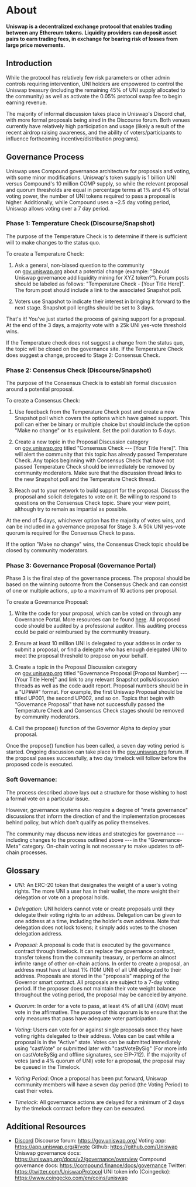 About
====================================

**Uniswap is a decentralized exchange protocol that enables trading between any Ethereum tokens. Liquidity providers can deposit asset pairs to earn trading fees, in exchange for bearing risk of losses from large price movements.**

Introduction
------------------

While the protocol has relatively few risk parameters or other admin controls requiring intervention, UNI holders are empowered to control the Uniswap treasury (including the remaining 45% of UNI supply allocated to the community) as well as activate the 0.05% protocol swap fee to begin earning revenue.

The majority of informal discussion takes place in Uniswap's Discord chat, with more formal proposals being aired in the Discourse forum. Both venues currently have relatively high participation and usage (likely a result of the recent airdrop raising awareness, and the ability of voters/participants to influence forthcoming incentive/distribution programs).

Governance Process
------------------

Uniswap uses Compound governance architecture for proposals and voting, with some minor modifications. Uniswap's token supply is 1 billion UNI versus Compound's 10 million COMP supply, so while the relevant proposal and quorum thresholds are equal in percentage terms at 1% and 4% of total voting power, the number of UNI tokens required to pass a proposal is higher. Additionally, while Compound uses a ~2.5 day voting period, Uniswap allows voting over a 7 day period.

### Phase 1: Temperature Check (Discourse/Snapshot)

The purpose of the Temperature Check is to determine if there is sufficient will to make changes to the status quo.

To create a Temperature Check:

1.  Ask a general, non-biased question to the community on [gov.uniswap.org](http://gov.uniswap.org/) about a potential change (example: "Should Uniswap governance add liquidity mining for XYZ token?"). Forum posts should be labeled as follows: "Temperature Check - [Your Title Here]". The forum post should include a link to the associated Snapshot poll.

2.  Voters use Snapshot to indicate their interest in bringing it forward to the next stage. Snapshot poll lengths should be set to 3 days.

That's it! You've just started the process of gaining support for a proposal. At the end of the 3 days, a majority vote with a 25k UNI yes-vote threshold wins.

If the Temperature check does not suggest a change from the status quo, the topic will be closed on the governance site. If the Temperature Check does suggest a change, proceed to Stage 2: Consensus Check.

### Phase 2: Consensus Check (Discourse/Snapshot)

The purpose of the Consensus Check is to establish formal discussion around a potential proposal.

To create a Consensus Check:

1.  Use feedback from the Temperature Check post and create a new Snapshot poll which covers the options which have gained support. This poll can either be binary or multiple choice but should include the option "Make no change" or its equivalent. Set the poll duration to 5 days.

2.  Create a new topic in the Proposal Discussion category on [gov.uniswap.org](http://gov.uniswap.org/) titled "Consensus Check --- [Your Title Here]". This will alert the community that this topic has already passed Temperature Check. Any topics beginning with Consensus Check that have not passed Temperature Check should be immediately be removed by community moderators. Make sure that the discussion thread links to the new Snapshot poll and the Temperature Check thread.

3.  Reach out to your network to build support for the proposal. Discuss the proposal and solicit delegates to vote on it. Be willing to respond to questions on the Consensus Check topic. Share your view point, although try to remain as impartial as possible.

At the end of 5 days, whichever option has the majority of votes wins, and can be included in a governance proposal for Stage 3. A 50k UNI yes-vote quorum is required for the Consensus Check to pass.

If the option "Make no change" wins, the Consensus Check topic should be closed by community moderators.

### Phase 3: Governance Proposal (Governance Portal)

Phase 3 is the final step of the governance process. The proposal should be based on the winning outcome from the Consensus Check and can consist of one or multiple actions, up to a maximum of 10 actions per proposal.

To create a Governance Proposal:

1.  Write the code for your proposal, which can be voted on through any Governance Portal. More resources can be found [here](https://compound.finance/docs/governance#propose). All proposed code should be audited by a professional auditor. This auditing process could be paid or reimbursed by the community treasury.

2.  Ensure at least 10 million UNI is delegated to your address in order to submit a proposal, or find a delegate who has enough delegated UNI to meet the proposal threshold to propose on your behalf.

3.  Create a topic in the Proposal Discussion category on [gov.uniswap.org](http://gov.uniswap.org/) titled "Governance Proposal [Proposal Number] --- [Your Title Here]" and link to any relevant Snapshot polls/discussion threads as well as the code audit report. Proposal numbers should be in a "UP###" format. For example, the first Uniswap Proposal should be titled UP001, the second UP002, and so on. Topics that begin with "Governance Proposal" that have not successfully passed the Temperature Check and Consensus Check stages should be removed by community moderators.

4.  Call the propose() function of the Governor Alpha to deploy your proposal.

Once the propose() function has been called, a seven day voting period is started. Ongoing discussion can take place in the [gov.uniswap.org](http://gov.uniswap.org/) forum. If the proposal passes successfully, a two day timelock will follow before the proposed code is executed.

### Soft Governance:

The process described above lays out a structure for those wishing to host a formal vote on a particular issue.

However, governance systems also require a degree of "meta governance" discussions that inform the direction of and the implementation processes behind policy, but which don't qualify as policy themselves.

The community may discuss new ideas and strategies for governance --- including changes to the process outlined above --- in the "Governance-Meta" category. On-chain voting is not necessary to make updates to off-chain processes.

Glossary
--------------------

-   *UNI*: An ERC-20 token that designates the weight of a user's voting rights. The more UNI a user has in their wallet, the more weight their delegation or vote on a proposal holds.

-   *Delegation*: UNI holders cannot vote or create proposals until they delegate their voting rights to an address. Delegation can be given to one address at a time, including the holder's own address. Note that delegation does not lock tokens; it simply adds votes to the chosen delegation address.

-   *Proposal*: A proposal is code that is executed by the governance contract through timelock. It can replace the governance contract, transfer tokens from the community treasury, or perform an almost infinite range of other on-chain actions. In order to create a proposal, an address must have at least 1% (10M UNI) of all UNI delegated to their address. Proposals are stored in the "proposals" mapping of the Governor smart contract. All proposals are subject to a 7-day voting period. If the proposer does not maintain their vote weight balance throughout the voting period, the proposal may be canceled by anyone.

-   *Quorum*: In order for a vote to pass, at least 4% of all UNI (40M) must vote in the affirmative. The purpose of this quorum is to ensure that the only measures that pass have adequate voter participation.

-   *Voting*: Users can vote for or against single proposals once they have voting rights delegated to their address. Votes can be cast while a proposal is in the "Active" state. Votes can be submitted immediately using "castVote" or submitted later with "castVoteBySig" (For more info on castVoteBySig and offline signatures, see EIP-712). If the majority of votes (and a 4% quorum of UNI) vote for a proposal, the proposal may be queued in the Timelock.

-   *Voting Period*: Once a proposal has been put forward, Uniswap community members will have a seven day period (the Voting Period) to cast their votes.

-   *Timelock*: All governance actions are delayed for a minimum of 2 days by the timelock contract before they can be executed.

Additional Resources
--------------------

* [Discord](https://discord.com/channels/597638925346930701/597638926152499206)
Discourse forum: https://gov.uniswap.org/
Voting app: https://app.uniswap.org/#/vote
Github: https://github.com/Uniswap
Uniswap governance docs: https://uniswap.org/docs/v2/governance/overview
Compound governance docs: https://compound.finance/docs/governance
Twitter: https://twitter.com/UniswapProtocol
UNI token info (Coingecko): https://www.coingecko.com/en/coins/uniswap